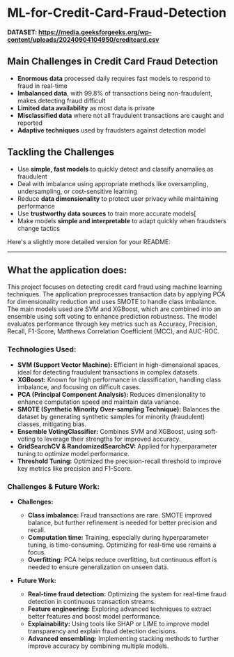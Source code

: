 # ML-for-Credit-Card-Fraud-Detection

**DATASET: https://media.geeksforgeeks.org/wp-content/uploads/20240904104950/creditcard.csv**

## Main Challenges in Credit Card Fraud Detection

- **Enormous data** processed daily requires fast models to respond to fraud in real-time
- **Imbalanced data**, with 99.8% of transactions being non-fraudulent, makes detecting fraud difficult
- **Limited data availability** as most data is private
- **Misclassified data** where not all fraudulent transactions are caught and reported
- **Adaptive techniques** used by fraudsters against detection model

## Tackling the Challenges

- Use **simple, fast models** to quickly detect and classify anomalies as fraudulent
- Deal with imbalance using appropriate methods like oversampling, undersampling, or cost-sensitive learning
- Reduce **data dimensionality** to protect user privacy while maintaining performance
- Use **trustworthy data sources** to train more accurate models[
- Make models **simple and interpretable** to adapt quickly when fraudsters change tactics

Here's a slightly more detailed version for your README:

---

## What the application does:

This project focuses on detecting credit card fraud using machine learning techniques. The application preprocesses transaction data by applying PCA for dimensionality reduction and uses SMOTE to handle class imbalance. The main models used are SVM and XGBoost, which are combined into an ensemble using soft voting to enhance prediction robustness. The model evaluates performance through key metrics such as Accuracy, Precision, Recall, F1-Score, Matthews Correlation Coefficient (MCC), and AUC-ROC.

### Technologies Used:
- **SVM (Support Vector Machine):** Efficient in high-dimensional spaces, ideal for detecting fraudulent transactions in complex datasets.
- **XGBoost:** Known for high performance in classification, handling class imbalance, and focusing on difficult cases.
- **PCA (Principal Component Analysis):** Reduces dimensionality to enhance computation speed and maintain data variance.
- **SMOTE (Synthetic Minority Over-sampling Technique):** Balances the dataset by generating synthetic samples for minority (fraudulent) classes, mitigating bias.
- **Ensemble VotingClassifier:** Combines SVM and XGBoost, using soft-voting to leverage their strengths for improved accuracy.
- **GridSearchCV & RandomizedSearchCV:** Applied for hyperparameter tuning to optimize model performance.
- **Threshold Tuning:** Optimized the precision-recall threshold to improve key metrics like precision and F1-Score.

### Challenges & Future Work:
- **Challenges:**
  - **Class imbalance:** Fraud transactions are rare. SMOTE improved balance, but further refinement is needed for better precision and recall.
  - **Computation time:** Training, especially during hyperparameter tuning, is time-consuming. Optimizing for real-time use remains a focus.
  - **Overfitting:** PCA helps reduce overfitting, but continuous effort is needed to ensure generalization on unseen data.
  

- **Future Work:**
  - **Real-time fraud detection:** Optimizing the system for real-time fraud detection in continuous transaction streams.
  - **Feature engineering:** Exploring advanced techniques to extract better features and boost model performance.
  - **Explainability:** Using tools like SHAP or LIME to improve model transparency and explain fraud detection decisions.
  - **Advanced ensembling:** Implementing stacking methods to further improve accuracy by combining multiple models.

